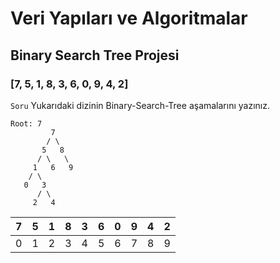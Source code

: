 # Veri Yapıları ve Algoritmalar

## Binary Search Tree Projesi

### [7, 5, 1, 8, 3, 6, 0, 9, 4, 2]

`Soru` Yukarıdaki dizinin Binary-Search-Tree aşamalarını yazınız.

```
Root: 7
         7
        / \
       5   8
      / \   \
     1   6   9
    / \
   0   3
      / \
     2   4
```

| 7 | 5 | 1 | 8 | 3 | 6 | 0 | 9 | 4 | 2 |
|:--:|:--:|:--:|:--:|:--:|:--:|:--:|:--:|:--:|:--:|
| 0 | 1 | 2 | 3 | 4 | 5 | 6 | 7 | 8 | 9 |